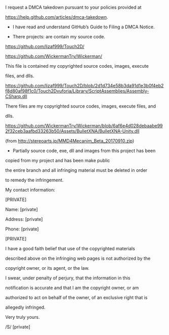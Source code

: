 I request a DMCA takedown pursuant to your policies provided at

https://help.github.com/articles/dmca-takedown.



- I have read and understand GitHub’s Guide to Filing a DMCA Notice.



- There projects: are contain my source code.

https://github.com/lizaf999/Touch2D/

https://github.com/WickermanTry/Wickerman/



This file is contained my copyrighted source codes, images, execute

files, and dlls.

https://github.com/lizaf999/Touch2D/blob/2d1d734e58b3da91d1e3b0f4eb2f8d80af98f1c0/Touch2Dvuforia/Library/ScriptAssemblies/Assembly-CSharp.dll

There files are my copyrighted source codes, images, execute files, and

dlls.

https://github.com/WickermanTry/Wickerman/blob/6af6e4d028debaabe992f32ceb3aafbd33263b50/Assets/BulletXNA/BulletXNA-Unity.dll

(from http://stereoarts.jp/MMD4Mecanim_Beta_20170910.zip)



- Partially source code, exe, dll and images from this project has been

copied from my project and has been make public

the entire branch and all infringing material must be deleted in order

to remedy the infringement.



My contact information:



[PRIVATE]

Name: [private]

Address: [private]

Phone: [private]

[PRIVATE]



I have a good faith belief that use of the copyrighted materials

described above on the infringing web pages is not authorized by the

copyright owner, or its agent, or the law.



I swear, under penalty of perjury, that the information in this

notification is accurate and that I am the copyright owner, or am

authorized to act on behalf of the owner, of an exclusive right that is

allegedly infringed.



Very truly yours.



/S/ [private]  

